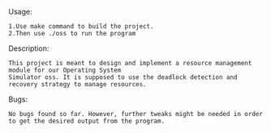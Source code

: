 Usage:

	1.Use make command to build the project.
	2.Then use ./oss to run the program

Description:
	
	This project is meant to design and implement a resource management module for our Operating System
	Simulator oss. It is supposed to use the deadlock detection and recovery strategy to manage resources.

Bugs:

	No bugs found so far. However, further tweaks might be needed in order to get the desired output from the program.






